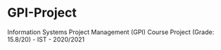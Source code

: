 # GPI-Project
Information Systems Project Management (GPI) Course Project (Grade: 15.8/20) - IST - 2020/2021
